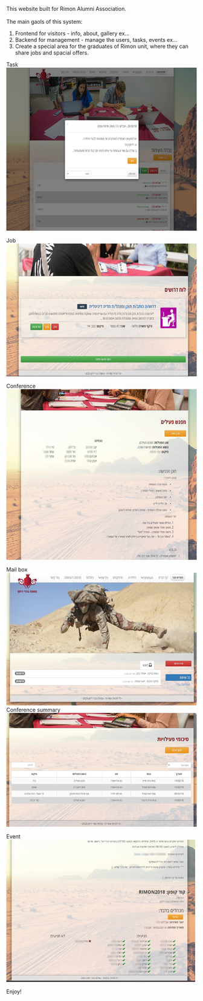 This website built for Rimon Alumni Association. <br>
<br>
The main gaols of this system:
1. Frontend for visitors - info, about, gallery ex...
2. Backend for management - manage the users, tasks, events ex...
3. Create a special area for the graduates of Rimon unit, where they can share jobs and spacial offers.

Task<br>
<img src="https://github.com/Yogranov/Rimon/blob/master/README_MEDIA/task.jpg" width="750" height="430" />
<br>

Job<br>
<img src="https://github.com/Yogranov/Rimon/blob/master/README_MEDIA/job.jpg" width="650" height="350" />
<br>

Conference<br>
<img src="https://github.com/Yogranov/Rimon/blob/master/README_MEDIA/conference.jpg" width="650" height="450" />
<br>

Mail box<br>
<img src="https://github.com/Yogranov/Rimon/blob/master/README_MEDIA/mail-box.jpg" width="600" height="350" />
<br>
Conference summary<br>
<img src="https://github.com/Yogranov/Rimon/blob/master/README_MEDIA/conference-summary.jpg" width="600" height="300" />
<br>

Event<br>
<img src="https://github.com/Yogranov/Rimon/blob/master/README_MEDIA/event.jpg" width="500" height="375" />
<br>

Enjoy!